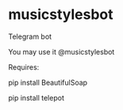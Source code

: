 # musicstylesbot
Telegram bot

You may use it @musicstylesbot

Requires:

pip install BeautifulSoap

pip install telepot
